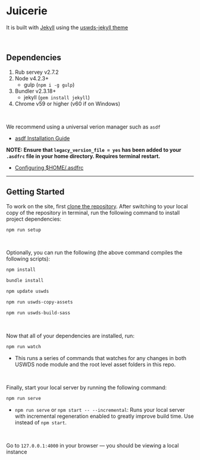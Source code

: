 # Juicerie
It is built with [Jekyll](https://jekyllrb.com/docs/) using the [uswds-jekyll theme](https://github.com/18F/uswds-jekyll)

<br/>

## Dependencies

1. Rub servey v2.7.2
2. Node v4.2.3+
   - gulp (`npm i -g gulp`)
3. Bundler v2.3.18+
   - jekyll (`gem install jekyll`)
4. Chrome v59 or higher (v60 if on Windows)

<br/>

We recommend using a universal verion manager such as `asdf`
- [asdf Installation Guide](https://asdf-vm.com/guide/getting-started.html#_1-install-dependencies)

**NOTE: Ensure that `legacy_version_file = yes` has been added to your `.asdfrc` file in your home directory. Requires terminal restart.**
- [Configuring $HOME/.asdfrc](https://asdf-vm.com/manage/configuration.html#home-asdfrc)

---

## Getting Started

To work on the site, first [clone the repository](https://help.github.com/en/github/creating-cloning-and-archiving-repositories/cloning-a-repository). After switching to your local copy of the repository in terminal, run the following command to install project dependencies:

```sh
npm run setup
```

<br/>

Optionally, you can run the following (the above command compiles the following scripts):

```sh
npm install
```

```sh
bundle install
```

```sh
npm update uswds
```

```sh
npm run uswds-copy-assets
```

```sh
npm run uswds-build-sass
```

<br/>

Now that all of your dependencies are installed, run:
 ```sh
 npm run watch
 ```

- This runs a series of commands that watches for any changes in both USWDS node module and the root level asset folders in this repo.

<br/>

Finally, start your local server by running the following command:

```sh
npm run serve
```
   - `npm run serve` or `npm start -- --incremental`: Runs your local server with incremental regeneration enabled to greatly improve build time. Use instead of `npm start`.

<br/>

Go to `127.0.0.1:4000` in your browser — you should be viewing a local instance



<br/>
